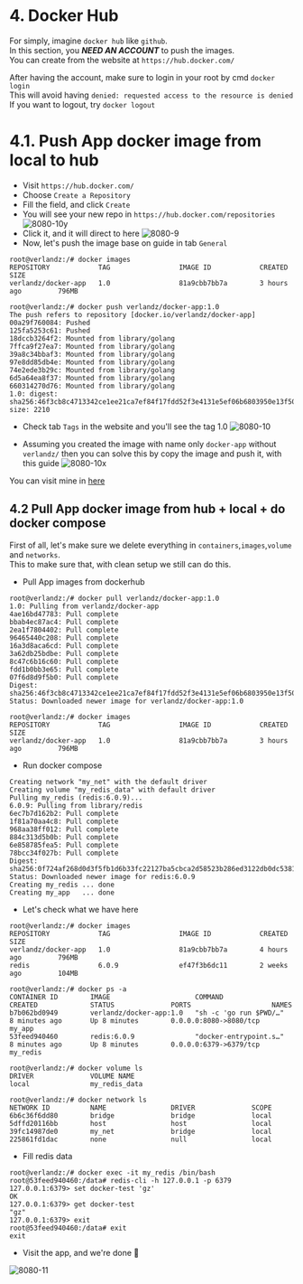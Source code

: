 # 4. Docker Hub
For simply, imagine `docker hub` like `github`.<br>
In this section, you ***NEED AN ACCOUNT*** to push the images.<br>
You can create from the website at `https://hub.docker.com/`<br>

After having the account, make sure to login in your root by cmd `docker login`<br>
This will avoid having `denied: requested access to the resource is denied`<br>
If you want to logout, try `docker logout`


# 4.1. Push App docker image from local to hub
- Visit `https://hub.docker.com/`
- Choose `Create a Repository`
- Fill the field, and click `Create`
- You will see your new repo in `https://hub.docker.com/repositories`
![8080-10y](https://i.ibb.co/1byhP23/8080-10y.png)
- Click it, and it will direct to here
![8080-9](https://i.ibb.co/yYH1kNm/8080-9.png)
- Now, let's push the image base on guide in tab `General`
```
root@verlandz:/# docker images
REPOSITORY            TAG                 IMAGE ID            CREATED             SIZE
verlandz/docker-app   1.0                 81a9cbb7bb7a        3 hours ago         796MB

root@verlandz:/# docker push verlandz/docker-app:1.0
The push refers to repository [docker.io/verlandz/docker-app]
00a29f760084: Pushed 
125fa5253c61: Pushed 
18dccb3264f2: Mounted from library/golang 
7ffca9f27ea7: Mounted from library/golang 
39a8c34bbaf3: Mounted from library/golang 
97e8dd85db4e: Mounted from library/golang 
74e2ede3b29c: Mounted from library/golang 
6d5a64ea8f37: Mounted from library/golang 
660314270d76: Mounted from library/golang 
1.0: digest: sha256:46f3cb8c4713342ce1ee21ca7ef84f17fdd52f3e4131e5ef06b6803950e13f50 size: 2210
```
- Check tab `Tags` in the website and you'll see the tag 1.0
![8080-10](https://i.ibb.co/X4vGJqg/8080-10.png)

- Assuming you created the image with name only `docker-app` without `verlandz/` then you can solve this by copy the image and push it, with this guide
![8080-10x](https://i.ibb.co/vJyzxVS/8080-10x.png)

You can visit mine in [here](https://hub.docker.com/repository/docker/verlandz/docker-app) 


## 4.2 Pull App docker image from hub + local + do docker compose
First of all, let's make sure we delete everything in `containers`,`images`,`volume` and `networks`.<br>
This to make sure that, with clean setup we still can do this.

- Pull App images from dockerhub
```
root@verlandz:/# docker pull verlandz/docker-app:1.0
1.0: Pulling from verlandz/docker-app
4ae16bd47783: Pull complete 
bbab4ec87ac4: Pull complete 
2ea1f7804402: Pull complete 
96465440c208: Pull complete 
16a3d8aca6cd: Pull complete 
3a62db25bdbe: Pull complete 
8c47c6b16c60: Pull complete 
fdd1b0bb3e65: Pull complete 
07f6d8d9f5b0: Pull complete 
Digest: sha256:46f3cb8c4713342ce1ee21ca7ef84f17fdd52f3e4131e5ef06b6803950e13f50
Status: Downloaded newer image for verlandz/docker-app:1.0

root@verlandz:/# docker images
REPOSITORY            TAG                 IMAGE ID            CREATED             SIZE
verlandz/docker-app   1.0                 81a9cbb7bb7a        3 hours ago         796MB
```
- Run docker compose
```
Creating network "my_net" with the default driver
Creating volume "my_redis_data" with default driver
Pulling my_redis (redis:6.0.9)...
6.0.9: Pulling from library/redis
6ec7b7d162b2: Pull complete
1f81a70aa4c8: Pull complete
968aa38ff012: Pull complete
884c313d5b0b: Pull complete
6e858785fea5: Pull complete
78bcc34f027b: Pull complete
Digest: sha256:0f724af268d0d3f5fb1d6b33fc22127ba5cbca2d58523b286ed3122db0dc5381
Status: Downloaded newer image for redis:6.0.9
Creating my_redis ... done
Creating my_app   ... done
```
- Let's check what we have here
```
root@verlandz:/# docker images
REPOSITORY            TAG                 IMAGE ID            CREATED             SIZE
verlandz/docker-app   1.0                 81a9cbb7bb7a        4 hours ago         796MB
redis                 6.0.9               ef47f3b6dc11        2 weeks ago         104MB

root@verlandz:/# docker ps -a
CONTAINER ID        IMAGE                     COMMAND                  CREATED             STATUS              PORTS                    NAMES
b7b062bd0949        verlandz/docker-app:1.0   "sh -c 'go run $PWD/…"   8 minutes ago       Up 8 minutes        0.0.0.0:8080->8080/tcp   my_app
53feed940460        redis:6.0.9               "docker-entrypoint.s…"   8 minutes ago       Up 8 minutes        0.0.0.0:6379->6379/tcp   my_redis

root@verlandz:/# docker volume ls
DRIVER              VOLUME NAME
local               my_redis_data

root@verlandz:/# docker network ls
NETWORK ID          NAME                DRIVER              SCOPE
6b6c36f6dd80        bridge              bridge              local
5dffd20116bb        host                host                local
39fc14987de0        my_net              bridge              local
225861fd1dac        none                null                local
```
- Fill redis data
```
root@verlandz:/# docker exec -it my_redis /bin/bash
root@53feed940460:/data# redis-cli -h 127.0.0.1 -p 6379
127.0.0.1:6379> set docker-test 'gz'
OK
127.0.0.1:6379> get docker-test
"gz"
127.0.0.1:6379> exit
root@53feed940460:/data# exit
exit
```
- Visit the app, and we're done :tada:

![8080-11](https://i.ibb.co/y6zbGnq/8080-11.png)
